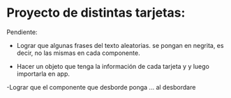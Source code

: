 # Proyecto de distintas tarjetas:

Pendiente:

- Lograr que algunas frases del texto aleatorias. se pongan en negrita, es decir, no las mismas en cada componente.

- Hacer un objeto que tenga la información de cada tarjeta y y luego importarla en app.

-Lograr que el componente que desborde ponga ... al desbordare
